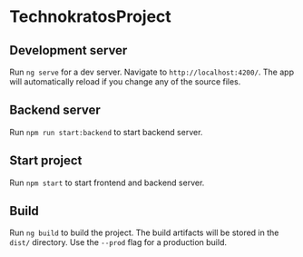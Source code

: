# TechnokratosProject

## Development server

Run `ng serve` for a dev server. Navigate to `http://localhost:4200/`. The app will automatically reload if you change any of the source files.

## Backend server

Run `npm run start:backend` to start backend server.

## Start project

Run `npm start` to start frontend and backend server.

## Build

Run `ng build` to build the project. The build artifacts will be stored in the `dist/` directory. Use the `--prod` flag for a production build.
